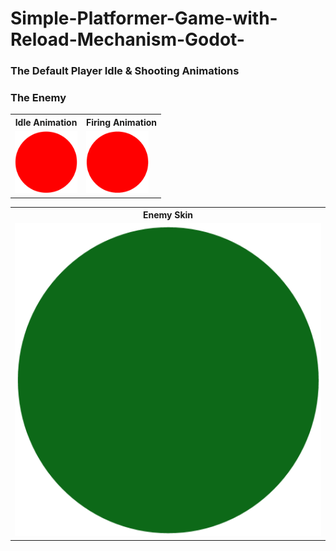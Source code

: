 # Simple-Platformer-Game-with-Reload-Mechanism-Godot-
<h3>The Default Player Idle & Shooting Animations</h3>

<table>
  <tr>
    <th>Idle Animation</th>
    <th>Firing Animation</th>
  </tr>
  <tr>
    <td><img src="Screenshoots/Player.png" width="100" height ="100"> </td>
    <td><img src="Screenshoots/firing.gif" width="100" height ="100"></td>
  </tr>
  <h3> The Enemy </h3>
  <table> <!---Table for Enemy--->
    <th> Enemy Skin </th> <!---Enemy Header --->
    <tr> <!---Contents--->
      <td><img src="Assets/Default Sprite Top-Down Shooter/Enemy/Enemy.png" width="500" height ="500"> </td>
    </tr>
    

